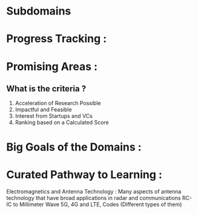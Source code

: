 # Subdomains

# Progress Tracking :

# Promising Areas :

## What is the criteria ?

1. Acceleration of Research Possible
2. Impactful and Feasible
3. Interest from Startups and VCs
4. Ranking based on a Calculated Score

##

# Big Goals of the Domains :

# Curated Pathway to Learning :

Electromagnetics and Antenna Technology : Many aspects of antenna technology that have broad applications in radar and communications
RC-IC to Millimeter Wave
5G, 4G and LTE, Codes (Different types of them)
